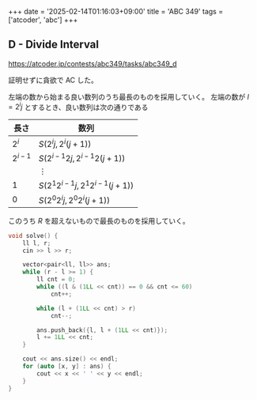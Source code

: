 +++
date = '2025-02-14T01:16:03+09:00'
title = 'ABC 349'
tags = ['atcoder', 'abc']
+++

## D - Divide Interval

<https://atcoder.jp/contests/abc349/tasks/abc349_d>

証明せずに貪欲で AC した。

左端の数から始まる良い数列のうち最長のものを採用していく。
左端の数が $l = 2^i j$ とするとき、良い数列は次の通りである

| 長さ      | 数列                                |
| --------- | ----------------------------------- |
| $2^i$     | $S(2^i j, 2^i (j+1))$               |
| $2^{i-1}$ | $S(2^{i-1} 2j, 2^{i-1} 2(j+1))$     |
|           | $\vdots$                            |
| $1$       | $S(2^1 2^{i-1}j, 2^1 2^{i-1}(j+1))$ |
| $0$       | $S(2^0 2^{i}j, 2^0 2^{i}(j+1))$     |

このうち $R$ を超えないもので最長のものを採用していく。

```cpp
void solve() {
    ll l, r;
    cin >> l >> r;

    vector<pair<ll, ll>> ans;
    while (r - l >= 1) {
        ll cnt = 0;
        while ((l & (1LL << cnt)) == 0 && cnt <= 60)
            cnt++;

        while (l + (1LL << cnt) > r)
            cnt--;

        ans.push_back({l, l + (1LL << cnt)});
        l += 1LL << cnt;
    }

    cout << ans.size() << endl;
    for (auto [x, y] : ans) {
        cout << x << ' ' << y << endl;
    }
}
```
